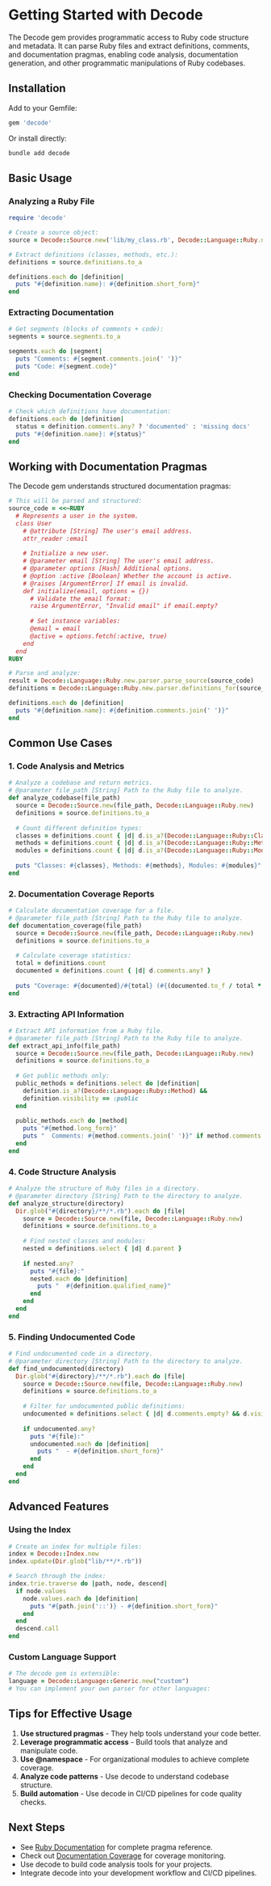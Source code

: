 # Getting Started with Decode

The Decode gem provides programmatic access to Ruby code structure and metadata. It can parse Ruby files and extract definitions, comments, and documentation pragmas, enabling code analysis, documentation generation, and other programmatic manipulations of Ruby codebases.

## Installation

Add to your Gemfile:

```ruby
gem 'decode'
```

Or install directly:

```bash
bundle add decode
```

## Basic Usage

### Analyzing a Ruby File

```ruby
require 'decode'

# Create a source object:
source = Decode::Source.new('lib/my_class.rb', Decode::Language::Ruby.new)

# Extract definitions (classes, methods, etc.):
definitions = source.definitions.to_a

definitions.each do |definition|
  puts "#{definition.name}: #{definition.short_form}"
end
```

### Extracting Documentation

```ruby
# Get segments (blocks of comments + code):
segments = source.segments.to_a

segments.each do |segment|
  puts "Comments: #{segment.comments.join(' ')}"
  puts "Code: #{segment.code}"
end
```

### Checking Documentation Coverage

```ruby
# Check which definitions have documentation:
definitions.each do |definition|
  status = definition.comments.any? ? 'documented' : 'missing docs'
  puts "#{definition.name}: #{status}"
end
```

## Working with Documentation Pragmas

The Decode gem understands structured documentation pragmas:

```ruby
# This will be parsed and structured:
source_code = <<~RUBY
  # Represents a user in the system.
  class User
    # @attribute [String] The user's email address.
    attr_reader :email
    
    # Initialize a new user.
    # @parameter email [String] The user's email address.
    # @parameter options [Hash] Additional options.
    # @option :active [Boolean] Whether the account is active.
    # @raises [ArgumentError] If email is invalid.
    def initialize(email, options = {})
      # Validate the email format:
      raise ArgumentError, "Invalid email" if email.empty?
      
      # Set instance variables:
      @email = email
      @active = options.fetch(:active, true)
    end
  end
RUBY

# Parse and analyze:
result = Decode::Language::Ruby.new.parser.parse_source(source_code)
definitions = Decode::Language::Ruby.new.parser.definitions_for(source_code).to_a

definitions.each do |definition|
  puts "#{definition.name}: #{definition.comments.join(' ')}"
end
```

## Common Use Cases

### 1. Code Analysis and Metrics

```ruby
# Analyze a codebase and return metrics.
# @parameter file_path [String] Path to the Ruby file to analyze.
def analyze_codebase(file_path)
  source = Decode::Source.new(file_path, Decode::Language::Ruby.new)
  definitions = source.definitions.to_a
  
  # Count different definition types:
  classes = definitions.count { |d| d.is_a?(Decode::Language::Ruby::Class) }
  methods = definitions.count { |d| d.is_a?(Decode::Language::Ruby::Method) }
  modules = definitions.count { |d| d.is_a?(Decode::Language::Ruby::Module) }
  
  puts "Classes: #{classes}, Methods: #{methods}, Modules: #{modules}"
end
```

### 2. Documentation Coverage Reports

```ruby
# Calculate documentation coverage for a file.
# @parameter file_path [String] Path to the Ruby file to analyze.
def documentation_coverage(file_path)
  source = Decode::Source.new(file_path, Decode::Language::Ruby.new)
  definitions = source.definitions.to_a
  
  # Calculate coverage statistics:
  total = definitions.count
  documented = definitions.count { |d| d.comments.any? }
  
  puts "Coverage: #{documented}/#{total} (#{(documented.to_f / total * 100).round(1)}%)"
end
```

### 3. Extracting API Information

```ruby
# Extract API information from a Ruby file.
# @parameter file_path [String] Path to the Ruby file to analyze.
def extract_api_info(file_path)
  source = Decode::Source.new(file_path, Decode::Language::Ruby.new)
  definitions = source.definitions.to_a
  
  # Get public methods only:
  public_methods = definitions.select do |definition|
    definition.is_a?(Decode::Language::Ruby::Method) && 
    definition.visibility == :public
  end
  
  public_methods.each do |method|
    puts "#{method.long_form}"
    puts "  Comments: #{method.comments.join(' ')}" if method.comments.any?
  end
end
```

### 4. Code Structure Analysis

```ruby
# Analyze the structure of Ruby files in a directory.
# @parameter directory [String] Path to the directory to analyze.
def analyze_structure(directory)
  Dir.glob("#{directory}/**/*.rb").each do |file|
    source = Decode::Source.new(file, Decode::Language::Ruby.new)
    definitions = source.definitions.to_a
    
    # Find nested classes and modules:
    nested = definitions.select { |d| d.parent }
    
    if nested.any?
      puts "#{file}:"
      nested.each do |definition|
        puts "  #{definition.qualified_name}"
      end
    end
  end
end
```

### 5. Finding Undocumented Code

```ruby
# Find undocumented code in a directory.
# @parameter directory [String] Path to the directory to analyze.
def find_undocumented(directory)
  Dir.glob("#{directory}/**/*.rb").each do |file|
    source = Decode::Source.new(file, Decode::Language::Ruby.new)
    definitions = source.definitions.to_a
    
    # Filter for undocumented public definitions:
    undocumented = definitions.select { |d| d.comments.empty? && d.visibility == :public }
    
    if undocumented.any?
      puts "#{file}:"
      undocumented.each do |definition|
        puts "  - #{definition.short_form}"
      end
    end
  end
end
```

## Advanced Features

### Using the Index

```ruby
# Create an index for multiple files:
index = Decode::Index.new
index.update(Dir.glob("lib/**/*.rb"))

# Search through the index:
index.trie.traverse do |path, node, descend|
  if node.values
    node.values.each do |definition|
      puts "#{path.join('::')} - #{definition.short_form}"
    end
  end
  descend.call
end
```

### Custom Language Support

```ruby
# The decode gem is extensible:
language = Decode::Language::Generic.new("custom")
# You can implement your own parser for other languages:
```

## Tips for Effective Usage

1. **Use structured pragmas** - They help tools understand your code better.
2. **Leverage programmatic access** - Build tools that analyze and manipulate code.
3. **Use @namespace** - For organizational modules to achieve complete coverage.
4. **Analyze code patterns** - Use decode to understand codebase structure.
5. **Build automation** - Use decode in CI/CD pipelines for code quality checks.

## Next Steps

- See [Ruby Documentation](ruby-documentation.md) for complete pragma reference.
- Check out [Documentation Coverage](coverage.md) for coverage monitoring.
- Use decode to build code analysis tools for your projects.
- Integrate decode into your development workflow and CI/CD pipelines.
